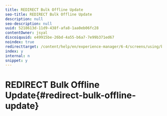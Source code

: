 ```yaml
---
title: REDIRECT Bulk Offline Update
seo-title: REDIRECT Bulk Offline Update
description: null
seo-description: null
uuid: 5218613d-11d9-438f-afa8-1aa0eb06fc28
contentOwner: jsyal
discoiquuid: e49915be-26bd-4a55-b6a7-7e99b371ed67
noindex: true
redirecttarget: /content/help/en/experience-manager/6-4/screens/using/bulk-offline-update
index: y
internal: n
snippet: y
---
```


# REDIRECT Bulk Offline Update{#redirect-bulk-offline-update}

